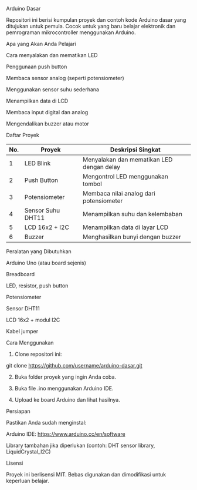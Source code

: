 Arduino Dasar

Repositori ini berisi kumpulan proyek dan contoh kode Arduino dasar yang ditujukan untuk pemula. Cocok untuk yang baru belajar elektronik dan pemrograman mikrocontroller menggunakan Arduino.

Apa yang Akan Anda Pelajari

Cara menyalakan dan mematikan LED

Penggunaan push button

Membaca sensor analog (seperti potensiometer)

Menggunakan sensor suhu sederhana

Menampilkan data di LCD

Membaca input digital dan analog

Mengendalikan buzzer atau motor


Daftar Proyek

| No. | Proyek              | Deskripsi Singkat                             |
|-----|---------------------|-----------------------------------------------|
| 1   | LED Blink           | Menyalakan dan mematikan LED dengan delay     |
| 2   | Push Button         | Mengontrol LED menggunakan tombol             |
| 3   | Potensiometer       | Membaca nilai analog dari potensiometer       |
| 4   | Sensor Suhu DHT11   | Menampilkan suhu dan kelembaban               |
| 5   | LCD 16x2 + I2C      | Menampilkan data di layar LCD                 |
| 6   | Buzzer              | Menghasilkan bunyi dengan buzzer              |


Peralatan yang Dibutuhkan

Arduino Uno (atau board sejenis)

Breadboard

LED, resistor, push button

Potensiometer

Sensor DHT11

LCD 16x2 + modul I2C

Kabel jumper


Cara Menggunakan

1. Clone repositori ini:

git clone https://github.com/username/arduino-dasar.git


2. Buka folder proyek yang ingin Anda coba.


3. Buka file .ino menggunakan Arduino IDE.


4. Upload ke board Arduino dan lihat hasilnya.



Persiapan

Pastikan Anda sudah menginstal:

Arduino IDE: https://www.arduino.cc/en/software

Library tambahan jika diperlukan (contoh: DHT sensor library, LiquidCrystal_I2C)


Lisensi

Proyek ini berlisensi MIT. Bebas digunakan dan dimodifikasi untuk keperluan belajar.
